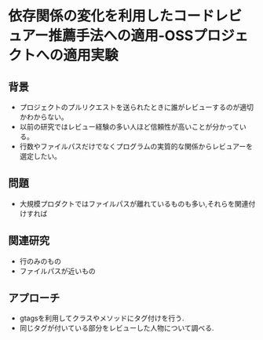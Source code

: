 # 依存関係の変化を利用したコードレビュアー推薦手法への適用-OSSプロジェクトへの適用実験

## 背景
* プロジェクトのプルリクエストを送られたときに誰がレビューするのが適切かわからない。
* 以前の研究ではレビュー経験の多い人ほど信頼性が高いことが分かっている。
* 行数やファイルパスだけでなくプログラムの実質的な関係からレビュアーを選定したい。

## 問題
* 大規模プロダクトではファイルパスが離れているものも多い,それらを関連付けすれば

## 関連研究
* 行のみのもの
* ファイルパスが近いもの

## アプローチ
* gtagsを利用してクラスやメソッドにタグ付けを行う.
* 同じタグが付いている部分をレビューした人物について調べる.